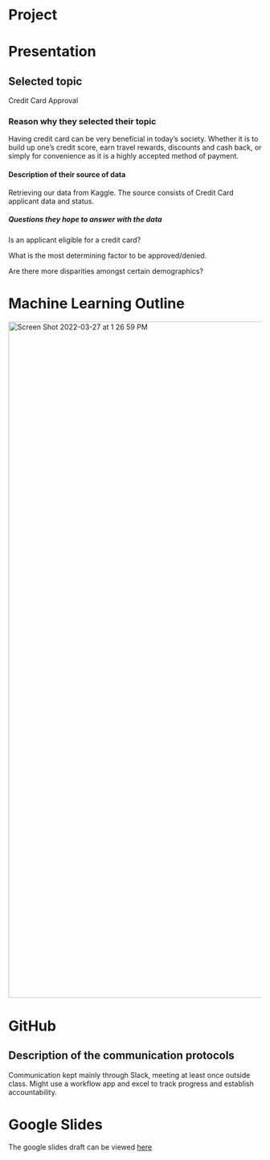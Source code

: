 # Project


# Presentation 

##  Selected topic 
Credit Card Approval

### Reason why they selected their topic 
Having credit card can be very beneficial in today’s society. Whether it is to build up one’s credit score, earn travel rewards, discounts and cash back, or simply for convenience as it is a highly accepted method of payment. 

#### Description of their source of data 
Retrieving our data from Kaggle. The source consists of Credit Card applicant data and status.


##### Questions they hope to answer with the data
Is an applicant eligible for a credit card?

What is the most determining factor to be approved/denied.

Are there more disparities amongst certain demographics?



# Machine Learning Outline
<img width="1344" alt="Screen Shot 2022-03-27 at 1 26 59 PM" src="https://user-images.githubusercontent.com/89025577/160293282-f1b837d2-0c60-47bf-8bf5-66255a2bc4eb.png">



# GitHub 
## Description of the communication protocols 
Communication kept mainly through Slack, meeting at least once outside class. Might use a workflow app and excel to track progress and establish accountability. 


# Google Slides
The google slides draft can be viewed [here](https://docs.google.com/presentation/d/18r-0-Y9fYFxiQHHN1GIJQajiu8q7AQ_mORONhFp7d_Y/edit?usp=sharing)
